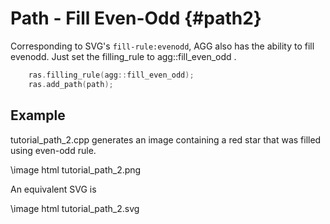 Path - Fill Even-Odd {#path2}
=============================

Corresponding to SVG's ``fill-rule:evenodd``, AGG also has the ability to
fill evenodd.  Just set the filling_rule to agg::fill_even_odd .

```cpp
	ras.filling_rule(agg::fill_even_odd);
	ras.add_path(path);
```

Example
-------

tutorial_path_2.cpp generates an image containing a red star that was filled
using even-odd rule.

\image html tutorial_path_2.png

An equivalent SVG is

\image html tutorial_path_2.svg
